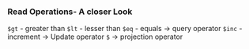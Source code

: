 ### Read Operations- A closer Look
`$gt` - greater than
`$lt` - lesser than
`$eq` - equals -> query operator
`$inc` - increment -> Update operator
`$` -> projection operator

